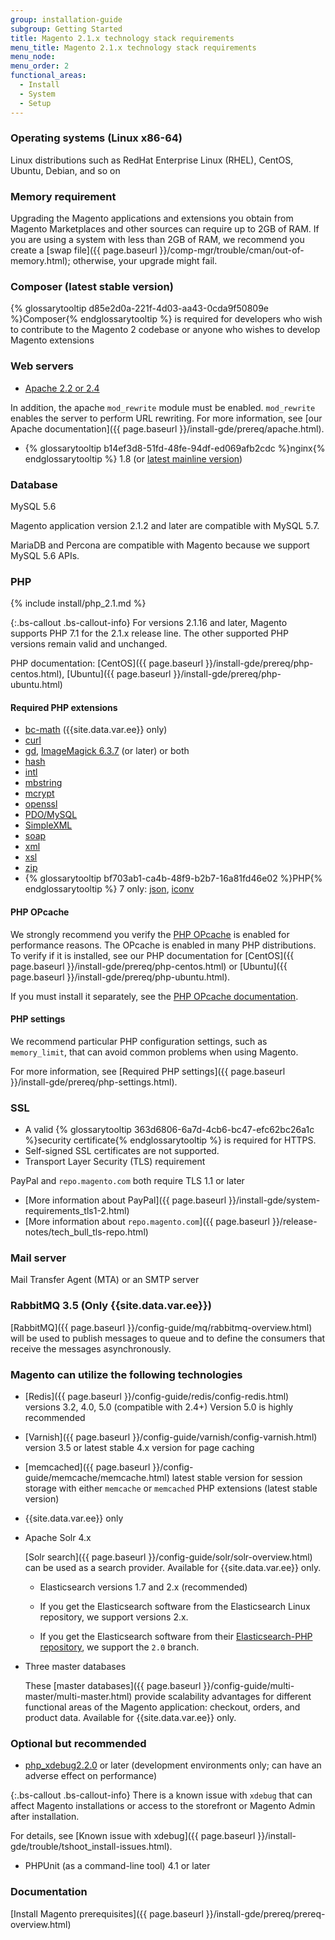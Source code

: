 ```yaml
---
group: installation-guide
subgroup: Getting Started
title: Magento 2.1.x technology stack requirements
menu_title: Magento 2.1.x technology stack requirements
menu_node:
menu_order: 2
functional_areas:
  - Install
  - System
  - Setup
---
```


### Operating systems (Linux x86-64)

Linux distributions such as RedHat Enterprise Linux (RHEL), CentOS, Ubuntu, Debian, and so on

### Memory requirement

Upgrading the Magento applications and extensions you obtain from Magento Marketplaces and other sources can require up to 2GB of RAM. If you are using a system with less than 2GB of RAM, we recommend you create a [swap file]({{ page.baseurl }}/comp-mgr/trouble/cman/out-of-memory.html); otherwise, your upgrade might fail.

### Composer (latest stable version)

{% glossarytooltip d85e2d0a-221f-4d03-aa43-0cda9f50809e %}Composer{% endglossarytooltip %} is required for developers who wish to contribute to the Magento 2 codebase or anyone who wishes to develop Magento extensions

### Web servers

* [Apache 2.2 or 2.4](http://httpd.apache.org/download.cgi)

In addition, the apache `mod_rewrite` module must be enabled. `mod_rewrite` enables the server to perform URL rewriting. For more information, see [our Apache documentation]({{ page.baseurl }}/install-gde/prereq/apache.html).

* {% glossarytooltip b14ef3d8-51fd-48fe-94df-ed069afb2cdc %}nginx{% endglossarytooltip %} 1.8 (or [latest mainline version](http://nginx.org/en/linux_packages.html#mainline))

### Database

MySQL 5.6

Magento application version 2.1.2 and later are compatible with MySQL 5.7.

MariaDB and Percona are compatible with Magento because we support MySQL 5.6 APIs.

### PHP

{% include install/php_2.1.md %}

{:.bs-callout .bs-callout-info}
For versions 2.1.16 and later, Magento supports PHP 7.1 for the 2.1.x release line. The other supported PHP versions remain valid and unchanged.

PHP documentation: [CentOS]({{ page.baseurl }}/install-gde/prereq/php-centos.html), [Ubuntu]({{ page.baseurl }}/install-gde/prereq/php-ubuntu.html)

#### Required PHP extensions

* [bc-math](http://php.net/manual/en/book.bc.php) ({{site.data.var.ee}} only)
* [curl](http://php.net/manual/en/book.curl.php)
* [gd](http://php.net/manual/en/book.image.php), [ImageMagick 6.3.7](http://php.net/manual/en/book.imagick.php) (or later) or both
* [hash](http://php.net/manual/en/book.hash.php)
* [intl](http://php.net/manual/en/book.intl.php)
* [mbstring](http://php.net/manual/en/book.mbstring.php)
* [mcrypt](http://php.net/manual/en/book.mcrypt.php)
* [openssl](http://php.net/manual/en/book.openssl.php)
* [PDO/MySQL](http://php.net/manual/en/ref.pdo-mysql.php)
* [SimpleXML](http://php.net/manual/en/book.simplexml.php)
* [soap](http://php.net/manual/en/book.soap.php)
* [xml](http://php.net/manual/en/book.xml.php)
* [xsl](http://php.net/manual/en/book.xsl.php)
* [zip](http://php.net/manual/en/book.zip.php)
* {% glossarytooltip bf703ab1-ca4b-48f9-b2b7-16a81fd46e02 %}PHP{% endglossarytooltip %} 7 only: [json](http://php.net/manual/en/book.json.php), [iconv](http://php.net/manual/en/book.iconv.php)

#### PHP OPcache

We strongly recommend you verify the [PHP OPcache](http://php.net/manual/en/intro.opcache.php) is enabled for performance reasons. The OPcache is enabled in many PHP distributions. To verify if it is installed, see our PHP documentation for [CentOS]({{ page.baseurl }}/install-gde/prereq/php-centos.html) or [Ubuntu]({{ page.baseurl }}/install-gde/prereq/php-ubuntu.html).

If you must install it separately, see the [PHP OPcache documentation](http://php.net/manual/en/opcache.setup.php).

#### PHP settings

We recommend particular PHP configuration settings, such as `memory_limit`, that can avoid common problems when using Magento.

For more information, see [Required PHP settings]({{ page.baseurl }}/install-gde/prereq/php-settings.html).

### SSL

* A valid {% glossarytooltip 363d6806-6a7d-4cb6-bc47-efc62bc26a1c %}security certificate{% endglossarytooltip %} is required for HTTPS.
* Self-signed SSL certificates are not supported.
* Transport Layer Security (TLS) requirement

PayPal and `repo.magento.com` both require TLS 1.1 or later

* [More information about PayPal]({{ page.baseurl }}/install-gde/system-requirements_tls1-2.html)
* [More information about `repo.magento.com`]({{ page.baseurl }}/release-notes/tech_bull_tls-repo.html)

### Mail server

Mail Transfer Agent (MTA) or an SMTP server

### RabbitMQ 3.5 (Only {{site.data.var.ee}})

[RabbitMQ]({{ page.baseurl }}/config-guide/mq/rabbitmq-overview.html) will be used to publish messages to queue and to define the consumers that receive the messages asynchronously.

### Magento can utilize the following technologies

* [Redis]({{ page.baseurl }}/config-guide/redis/config-redis.html) versions 3.2, 4.0, 5.0 (compatible with 2.4+)
Version 5.0 is highly recommended
* [Varnish]({{ page.baseurl }}/config-guide/varnish/config-varnish.html) version 3.5 or latest stable 4.x version for page caching
* [memcached]({{ page.baseurl }}/config-guide/memcache/memcache.html) latest stable version for session storage with either `memcache` or `memcached` PHP extensions (latest stable version)

* {{site.data.var.ee}} only

* Apache Solr 4.x

    [Solr search]({{ page.baseurl }}/config-guide/solr/solr-overview.html) can be used as a search provider. Available for {{site.data.var.ee}} only.

  * Elasticsearch versions 1.7 and 2.x (recommended)

  * If you get the Elasticsearch software from the Elasticsearch Linux repository, we support versions 2.x.
  * If you get the Elasticsearch software from their [Elasticsearch-PHP repository](https://github.com/elastic/elasticsearch-php), we support the `2.0` branch.

* Three master databases

  These [master databases]({{ page.baseurl }}/config-guide/multi-master/multi-master.html) provide scalability advantages for different functional areas of the Magento application: checkout, orders, and product data. Available for {{site.data.var.ee}} only.

### Optional but recommended

* [php_xdebug2.2.0](http://xdebug.org/download.php) or later (development environments only; can have an adverse effect on performance)

{:.bs-callout .bs-callout-info}
There is a known issue with `xdebug` that can affect Magento installations or access to the storefront or Magento Admin after installation.

For details, see [Known issue with xdebug]({{ page.baseurl }}/install-gde/trouble/tshoot_install-issues.html).

* PHPUnit (as a command-line tool) 4.1 or later

### Documentation

[Install Magento prerequisites]({{ page.baseurl }}/install-gde/prereq/prereq-overview.html)
